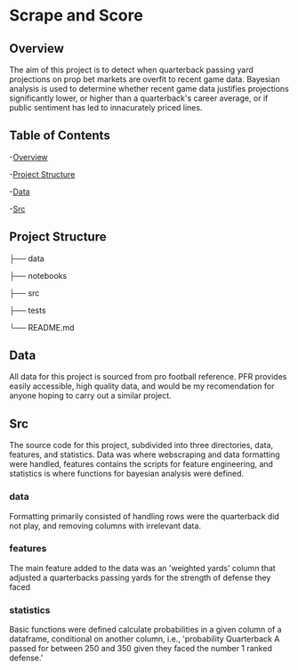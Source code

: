 # Scrape and Score

## Overview 
The aim of this project is to detect when quarterback passing yard projections on prop bet markets are overfit to recent game data. Bayesian analysis is used to determine whether recent game data justifies projections significantly lower, or higher than a quarterback's career average, or if public sentiment has led to innacurately priced lines. 

## Table of Contents
-[Overview](#overview)

-[Project Structure](#project-structure)

-[Data](#data)

-[Src](#src)

## Project Structure

├── data            

├── notebooks       

├── src             

├── tests           

└── README.md       

## Data
All data for this project is sourced from pro football reference. PFR provides easily accessible, high quality data, and would be my recomendation for anyone hoping to carry out a similar project.

## Src

The source code for this project, subdivided into three directories, data, features, and statistics. Data was where webscraping and data formatting were handled, features contains the scripts for feature engineering, and statistics is where functions for bayesian analysis were defined. 

### data

Formatting primarily consisted of handling rows were the quarterback did not play, and removing columns with irrelevant data.

### features

The main feature added to the data was an 'weighted yards' column that adjusted a quarterbacks passing yards for the strength of defense they faced

### statistics 

Basic functions were defined calculate probabilities in a given column of a dataframe, conditional on another column, i.e., 'probability Quarterback A passed for between 250 and 350 given they faced the number 1 ranked defense.'